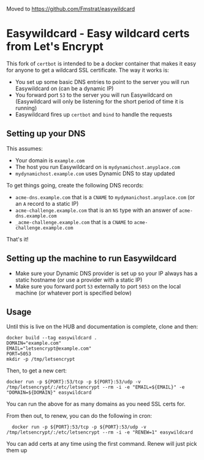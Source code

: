 Moved to https://github.com/Fmstrat/easywildcard



# Easywildcard - Easy wildcard certs from Let's Encrypt

This fork of `certbot` is intended to be a docker container that makes it easy for anyone to get a wildcard SSL certificate. The way it works is:

- You set up some basic DNS entries to point to the server you will run Easywildcard on (can be a dynamic IP)
- You forward port `53` to the server you will run Easywildcard on (Easywildcard will only be listening for the short period of time it is running)
- Easywildcard fires up `certbot` and `bind` to handle the requests


## Setting up your DNS

This assumes:

- Your domain is `example.com`
- The host you run Easywildcard on is `mydynamichost.anyplace.com`
- `mydynamichost.example.com` uses Dynamic DNS to stay updated

To get things going, create the following DNS records:

- `acme-dns.example.com` that is a `CNAME` to `mydymanichost.anyplace.com` (or an `A` record to a static IP)
- `acme-challenge.example.com` that is an `NS` type with an answer of `acme-dns.example.com`
- `_acme-challenge.example.com` that is a `CNAME` to `acme-challenge.example.com`

That's it!


## Setting up the machine to run Easywildcard

- Make sure your Dynamic DNS provider is set up so your IP always has a static hostname (or use a provider with a static IP)
- Make sure you forward port `53` externally to port `5053` on the local machine (or whatever port is specified below)


## Usage

Until this is live on the HUB and documentation is complete, clone and then:
```
docker build --tag easywildcard .
DOMAIN="example.com"
EMAIL="letsencrypt@example.com"
PORT=5053
mkdir -p /tmp/letsencrypt
```

Then, to get a new cert:
```
docker run -p ${PORT}:53/tcp -p ${PORT}:53/udp -v /tmp/letsencrypt/:/etc/letsencrypt --rm -i -e "EMAIL=${EMAIL}" -e "DOMAIN=${DOMAIN}" easywildcard
```

You can run the above for as many domains as you need SSL certs for.

From then out, to renew, you can do the following in cron:
```
  docker run -p ${PORT}:53/tcp -p ${PORT}:53/udp -v /tmp/letsencrypt/:/etc/letsencrypt --rm -i -e "RENEW=1" easywildcard
```

You can add certs at any time using the first command. Renew will just pick them up
